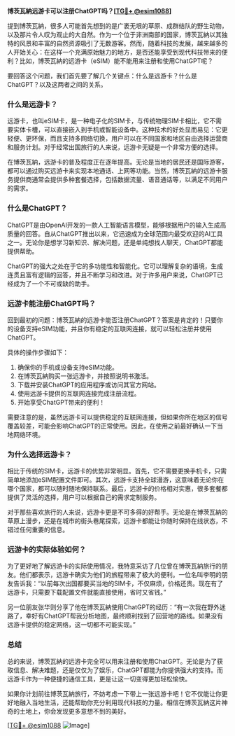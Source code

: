 **博茨瓦納远游卡可以注册ChatGPT吗？[[TG💪+ @esim1088](https://t.me/s/esim1088)]**

提到博茨瓦納，很多人可能首先想到的是广袤无垠的草原、成群结队的野生动物，以及那片令人叹为观止的大自然。作为一个位于非洲南部的国家，博茨瓦納以其独特的风景和丰富的自然资源吸引了无数游客。然而，随着科技的发展，越来越多的人开始关心：在这样一个充满原始魅力的地方，是否还能享受到现代科技带来的便利？比如，博茨瓦納的远游卡（eSIM）能不能用来注册和使用ChatGPT呢？

要回答这个问题，我们首先要了解几个关键点：什么是远游卡？什么是ChatGPT？以及这两者之间的关系。

### **什么是远游卡？**
远游卡，也叫eSIM卡，是一种电子化的SIM卡，与传统物理SIM卡相比，它不需要实体卡槽，可以直接嵌入到手机或智能设备中。这种技术的好处显而易见：它更轻便、更环保，而且支持多网络切换，用户可以在不同国家和地区自由选择运营商和服务计划。对于经常出国旅行的人来说，远游卡无疑是一个非常方便的选择。

在博茨瓦納，远游卡的普及程度正在逐年提高。无论是当地的居民还是国际游客，都可以通过购买远游卡来实现本地通话、上网等功能。当然，博茨瓦納的远游卡服务提供商通常会提供多种套餐选择，包括数据流量、语音通话等，以满足不同用户的需求。

### **什么是ChatGPT？**
ChatGPT是由OpenAI开发的一款人工智能语言模型，能够根据用户的输入生成高质量的回答。自从ChatGPT推出以来，它迅速成为全球范围内最受欢迎的AI工具之一。无论你是想学习新知识、解决问题，还是单纯想找人聊天，ChatGPT都能提供帮助。

ChatGPT的强大之处在于它的多功能性和智能化。它可以理解复杂的语境，生成连贯且富有逻辑的回答，并且不断学习和改进。对于许多用户来说，ChatGPT已经成为了一个不可或缺的助手。

### **远游卡能注册ChatGPT吗？**
回到最初的问题：博茨瓦納的远游卡能否注册ChatGPT？答案是肯定的！只要你的设备支持eSIM功能，并且你有稳定的互联网连接，就可以轻松注册并使用ChatGPT。

具体的操作步骤如下：
1. 确保你的手机或设备支持eSIM功能。
2. 在博茨瓦納购买一张远游卡，并按照说明书激活。
3. 下载并安装ChatGPT的应用程序或访问其官方网站。
4. 使用远游卡提供的互联网连接完成注册流程。
5. 开始享受ChatGPT带来的便利！

需要注意的是，虽然远游卡可以提供稳定的互联网连接，但如果你所在地区的信号覆盖较差，可能会影响ChatGPT的正常使用。因此，在使用之前最好确认一下当地网络环境。

### **为什么选择远游卡？**
相比于传统的SIM卡，远游卡的优势非常明显。首先，它不需要更换手机卡，只需简单地添加eSIM配置文件即可。其次，远游卡支持全球漫游，这意味着无论你在哪个国家，都可以随时随地保持联系。最后，远游卡的价格相对实惠，很多套餐都提供了灵活的选择，用户可以根据自己的需求定制服务。

对于那些喜欢旅行的人来说，远游卡更是不可多得的好帮手。无论是在博茨瓦納的草原上漫步，还是在城市的街头巷尾探索，远游卡都能让你随时保持在线状态，不错过任何重要的信息。

### **远游卡的实际体验如何？**
为了更好地了解远游卡的实际使用情况，我特意采访了几位曾在博茨瓦納旅行的朋友。他们都表示，远游卡确实为他们的旅程带来了极大的便利。一位名叫李明的朋友告诉我：“以前每次出国都要买当地的SIM卡，不仅麻烦，价格还贵。现在有了远游卡，只需要下载配置文件就能直接使用，省时又省钱。”

另一位朋友张华则分享了他在博茨瓦納使用ChatGPT的经历：“有一次我在野外迷路了，幸好有ChatGPT帮我分析地图，最终顺利找到了回营地的路线。如果没有远游卡提供的稳定网络，这一切都不可能实现。”

### **总结**
总的来说，博茨瓦納的远游卡完全可以用来注册和使用ChatGPT。无论是为了获取信息、解决难题，还是仅仅为了娱乐，ChatGPT都能为你提供强大的支持。而远游卡作为一种便捷的通信工具，更是让这一切变得更加轻松愉快。

如果你计划前往博茨瓦納旅行，不妨考虑一下带上一张远游卡吧！它不仅能让你更好地融入当地生活，还能帮助你充分利用现代科技的力量。相信在博茨瓦納这片神奇的土地上，你会发现更多意想不到的美好。

[[TG💪+ @esim1088](https://t.me/s/esim1088) ![Image](https://i.postimg.cc/4NQfJmqS/Snipaste-2025-05-13-00-14-12.png)]